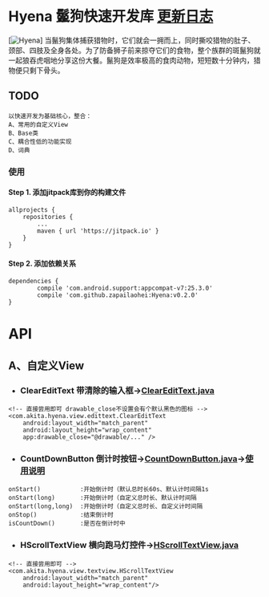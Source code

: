 # Hyena 鬣狗快速开发库 [更新日志][UpdateLog.md]

[![Hyena][Hyena.jpg]]
当鬣狗集体捕获猎物时，它们就会一拥而上，同时撕咬猎物的肚子、颈部、四肢及全身各处。为了防备狮子前来掠夺它们的食物，整个族群的斑鬣狗就一起狼吞虎咽地分享这份大餐。鬣狗是效率极高的食肉动物，短短数十分钟内，猎物便只剩下骨头。

## TODO

```
以快速开发为基础核心，整合：
A、常用的自定义View
B、Base类
C、耦合性低的功能实现
D、词典
```

### 使用

#### Step 1. 添加jitpack库到你的构建文件

```
allprojects {
    repositories {
        ...
        maven { url 'https://jitpack.io' }
    }
}
```

#### Step 2. 添加依赖关系

```
dependencies {
        compile 'com.android.support:appcompat-v7:25.3.0'
        compile 'com.github.zapailaohei:Hyena:v0.2.0'
}
```

# API

## A、自定义View

* ### ClearEditText 带清除的输入框→[ClearEditText.java][ClearEditText.java]

```
<!-- 直接尝用即可 drawable_close不设置会有个默认黑色的图标 -->
<com.akita.hyena.view.edittext.ClearEditText
    android:layout_width="match_parent"
    android:layout_height="wrap_content"
    app:drawable_close="@drawable/..." />
```

* ### CountDownButton 倒计时按钮→[CountDownButton.java][CountDownButton.java]→[使用说明][使用说明]

```
onStart()           :开始倒计时（默认总时长60s、默认计时间隔1s
onStart(long)       :开始倒计时（自定义总时长、默认计时间隔
onStart(long,long)  :开始倒计时（自定义总时长、自定义计时间隔
onStop()            :结束倒计时
isCountDown()       :是否在倒计时中
```

* ### HScrollTextView 横向跑马灯控件→[HScrollTextView.java][HScrollTextView.java]

```
<!-- 直接尝用即可 -->
<com.akita.hyena.view.textview.HScrollTextView
    android:layout_width="match_parent"
    android:layout_height="wrap_content"/>
```
[Hyena.jpg]:https://github.com/zapailaohei/Hyena/blob/master/images/Hyena.jpg
[UpdateLog.md]: https://github.com/zapailaohei/Hyena/blob/master/UpdateLog.md
[ClearEditText.java]: https://github.com/zapailaohei/Hyena/blob/master/hyenalibrary/src/main/java/com/akita/hyena/view/edittext/ClearEditText.java
[CountDownButton.java]: https://github.com/zapailaohei/Hyena/blob/master/hyenalibrary/src/main/java/com/akita/hyena/view/button/CountDownButton.java
[HScrollTextView.java]: https://github.com/zapailaohei/Hyena/blob/master/hyenalibrary/src/main/java/com/akita/hyena/view/textview/HScrollTextView.java

[使用说明]:http://www.jianshu.com/p/27e627c8521f
